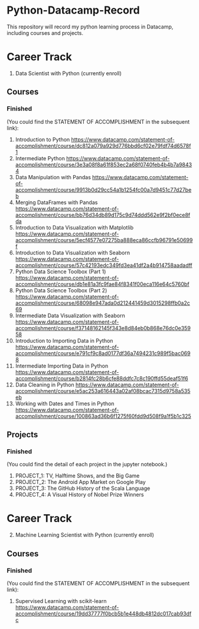 # Python-Datacamp-Record
This repository will record my python learning process in Datacamp, including courses and projects.
# Career Track
  1. Data Scientist with Python (currently enroll)
## Courses
### Finished 
(You could find the STATEMENT OF ACCOMPLISHMENT in the subsequent link):
  1) Introduction to Python https://www.datacamp.com/statement-of-accomplishment/course/dc812a079a929d776bbd6cf02e79fdf74d6578f1
  2) Intermediate Python https://www.datacamp.com/statement-of-accomplishment/course/3e3a08f8a61f853ec2a68f0740feb4b4b7a98434
  3) Data Manipulation with Pandas https://www.datacamp.com/statement-of-accomplishment/course/9913b0d29cc54a1b1254fc00a7d9451c77d27beb
  4) Merging DataFrames with Pandas https://www.datacamp.com/statement-of-accomplishment/course/bb76d34db89d175c9d74ddd562e9f2bf0ece8fda
  5) Introduction to Data Visualization with Matplotlib https://www.datacamp.com/statement-of-accomplishment/course/5ecf4577e07275ba888eca86ccfb96791e50699f
  6) Introduction to Data Visualization with Seaborn https://www.datacamp.com/statement-of-accomplishment/course/57c42193edc349fd3ea41df2a4b914758aadadff
  7) Python Data Science Toolbox (Part 1) https://www.datacamp.com/statement-of-accomplishment/course/db1e81a3fc9fae84f8341f00eca116e64c5760bf
  8) Python Data Science Toolbox (Part 2) https://www.datacamp.com/statement-of-accomplishment/course/68098e947ada0d212441459d3015298ffb0a2c69
  9) Intermediate Data Visualization with Seaborn https://www.datacamp.com/statement-of-accomplishment/course/f37148162145f343e8d84eb0b868e76dc0e35958
  10) Introduction to Importing Data in Python https://www.datacamp.com/statement-of-accomplishment/course/e791cf9c8ad0177df36a7494231c989f5bac0698
  11) Intermediate Importing Data in Python https://www.datacamp.com/statement-of-accomplishment/course/b2814fc28b6cfe88ddfc7c8c190ffd55deaf51f6
  12) Data Cleaning in Python https://www.datacamp.com/statement-of-accomplishment/course/e5ac253a616443a02af08bcac7315d9758a535eb
  13) Working with Dates and Times in Python https://www.datacamp.com/statement-of-accomplishment/course/100863ad36b6f1275f60fdd9d508f9a1f5b1c325
## Projects
### Finished
(You could find the detail of each project in the jupyter notebook.)
  1) PROJECT_1: TV, Halftime Shows, and the Big Game 
  2) PROJECT_2: The Android App Market on Google Play
  3) PROJECT_3: The GitHub History of the Scala Language
  4) PROJECT_4: A Visual History of Nobel Prize Winners

# Career Track
  2. Machine Learning Scientist with Python (currently enroll) 
## Courses
### Finished 
(You could find the STATEMENT OF ACCOMPLISHMENT in the subsequent link):
  1) Supervised Learning with scikit-learn https://www.datacamp.com/statement-of-accomplishment/course/19dd37777f0bcb5b1e448db4812dc017cab93dfc
